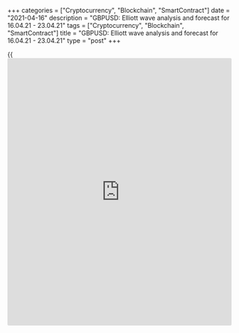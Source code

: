 +++
categories = ["Cryptocurrency", "Blockchain", "SmartContract"]
date = "2021-04-16"
description = "GBPUSD: Elliott wave analysis and forecast for 16.04.21 - 23.04.21"
tags = ["Cryptocurrency", "Blockchain", "SmartContract"]
title = "GBPUSD: Elliott wave analysis and forecast for 16.04.21 - 23.04.21"
type = "post"
+++

{{<iframe id="large-banner" src="https://www.bounty.group/#slide=21.0" width="100%" height="600" scrolling="no" style="border: 0px solid rgb(216, 221, 230); border-radius: 3px;">}}

2021-04-16

2021-04-16

GBPUSD: Elliott wave analysis and forecast for 16.04.21 – 23.04.21Alex
Geuta

 **Main scenario:** consider long positions from corrections above the
level of 1.3660 with a target of 1.3947 – 1.4017.

 **Alternative scenario:** breakout and consolidation below the level of
1.3660 will allow the pair to continue declining to the levels of 1.3572
– 1.3158.

 **Analysis:** Daily time frame: presumably, the first wave of larger
degree (1) finished developing, with wave 5 of (1) formed inside. A
descending correction started developing as wave (2) on the H4 time
frame, with wave A of (2) formed inside. Apparently, wave B of (2)
started developing on the H1 time frame, with wave a of B forming
inside. If this assumption is correct, the pair will continue to rise to
1.3947 – 1.4017. The level of 1.3660 is critical in this scenario as its
breakout will enable the pair to continue declining to the levels of
1.3572 – 1.3158.

* * *

* * *



## Price chart of GBPUSD in real time mode

The content of this article reflects the author’s opinion and does not
necessarily reflect the official position of LiteForex. The material
published on this page is provided for informational purposes only and
should not be considered as the provision of investment advice for the
purposes of Directive 2004/39/EC.

Rate this article:

{{value}}

( {{count}} {{title}} )